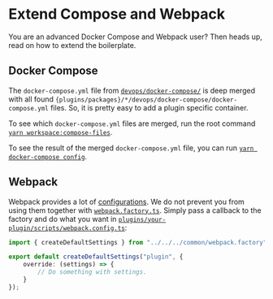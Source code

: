 # Extend Compose and Webpack

You are an advanced Docker Compose and Webpack user? Then heads up, read on how to extend the boilerplate.

## Docker Compose

The `docker-compose.yml` file from [`devops/docker-compose/`](../usage/folder-structure/root.md#folder-structure) is deep merged with all found `{plugins/packages}/*/devops/docker-compose/docker-compose.yml` files. So, it is pretty easy to add a plugin specific container.

To see which `docker-compose.yml` files are merged, run the root command [`yarn workspace:compose-files`](../usage/available-commands/root.md#workspace).

To see the result of the merged `docker-compose.yml` file, you can run [`yarn docker-compose config`](../usage/available-commands/root.md#misc).

## Webpack

Webpack provides a lot of [configurations](https://webpack.js.org/configuration/). We do not prevent you from using them together with [`webpack.factory.ts`](../usage/folder-structure/root.md#folder-structure). Simply pass a callback to the factory and do what you want in [`plugins/your-plugin/scripts/webpack.config.ts`](../usage/folder-structure/plugin.md#folder-structure):

```typescript
import { createDefaultSettings } from "../../../common/webpack.factory";

export default createDefaultSettings("plugin", {
    override: (settings) => {
        // Do something with settings.
    }
});
```
